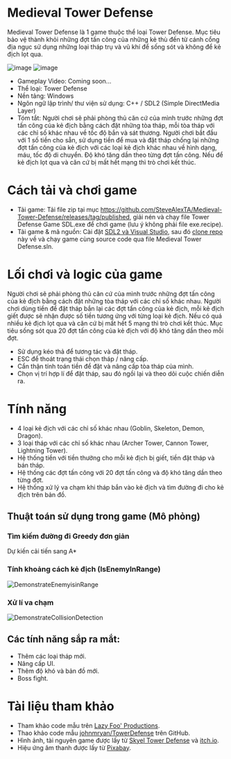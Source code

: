 # Medieval Tower Defense
Medieval Tower Defense là 1 game thuộc thể loại Tower Defense. Mục tiêu bảo vệ thành khỏi những đợt tấn công của những kẻ thù đến từ cánh cổng địa ngục sử dụng những loại tháp trụ và vũ khí để sống sót và không để kẻ địch lọt qua.  

![image](https://github.com/user-attachments/assets/88689bc9-3871-4e6a-ade0-058c1594a8c7)
![image](https://github.com/user-attachments/assets/f2b73d72-2968-4233-8d81-3aa4f93be2a5)

- Gameplay Video: Coming soon...
- Thể loại: Tower Defense
- Nền tảng: Windows
- Ngôn ngữ lập trình/ thư viện sử dụng: C++ / SDL2 (Simple DirectMedia Layer)
- Tóm tắt: Người chơi sẽ phải phòng thủ căn cứ của mình trước những đợt tấn công của kẻ địch bằng cách đặt những tòa tháp, mỗi tòa tháp với các chỉ số khác nhau về tốc độ bắn và sát thương. Người chơi bắt đầu với 1 số tiền cho sẵn, sử dụng tiền để mua và đặt tháp chống lại những đợt tấn công của kẻ địch với các loại kẻ địch khác nhau về hình dạng, máu, tốc độ di chuyển. Độ khó tăng dần theo từng đợt tấn công. Nếu để kẻ địch lọt qua và căn cứ bị mất hết mạng thì trò chơi kết thúc.
# Cách tải và chơi game 
- Tải game: Tải file zip tại mục https://github.com/SteveAlexTA/Medieval-Tower-Defense/releases/tag/published, giải nén và chạy file Tower Defense Game SDL.exe để chơi game (lưu ý không phải file exe.recipe).
- Tải game & mã nguồn: Cài đặt <a href="https://lazyfoo.net/tutorials/SDL/01_hello_SDL/windows/msvc2019/index.php" target="_blank">SDL2 và Visual Studio</a>, sau đó <a href="https://docs.github.com/en/repositories/creating-and-managing-repositories/cloning-a-repository" target="_blank">clone repo</a> này về và chạy game cùng source code qua file Medieval Tower Defense.sln.
# Lối chơi và logic của game
Người chơi sẽ phải phòng thủ căn cứ của mình trước những đợt tấn công của kẻ địch bằng cách đặt những tòa tháp với các chỉ số khác nhau. Người chơi dùng tiền để đặt tháp bắn lại các đợt tấn công của kẻ địch, mỗi kẻ địch giết được sẽ nhận được số tiền tương ứng với từng loại kẻ địch. Nếu có quá nhiều kẻ địch lọt qua và căn cứ bị mất hết 5 mạng thì trò chơi kết thúc. Mục tiêu sống sót qua 20 đợt tấn công của kẻ địch với độ khó tăng dần theo mỗi đợt.
- Sử dụng kéo thả để tương tác và đặt tháp.
- ESC để thoát trạng thái chọn tháp / nâng cấp.
- Cẩn thận tính toán tiền để đặt và nâng cấp tòa tháp của mình.
- Chọn vị trí hợp lí để đặt tháp, sau đó ngồi lại và theo dõi cuộc chiến diễn ra.
# Tính năng
- 4 loại kẻ địch với các chỉ số khác nhau (Goblin, Skeleton, Demon, Dragon).
- 3 loại tháp với các chỉ số khác nhau (Archer Tower, Cannon Tower, Lightning Tower).
- Hệ thống tiền với tiền thưởng cho mỗi kẻ địch bị giết, tiền đặt tháp và bán tháp.
- Hệ thống các đợt tấn công với 20 đợt tấn công và độ khó tăng dần theo từng đợt.
- Hệ thống xử lý va chạm khi tháp bắn vào kẻ địch và tìm đường đi cho kẻ địch trên bản đồ.
## Thuật toán sử dụng trong game (Mô phỏng)
### Tìm kiếm đường đi Greedy đơn giản 
Dự kiến cải tiến sang A*
### Tính khoảng cách kẻ địch (IsEnemyInRange)
![DemonstrateEnemyisinRange](https://github.com/user-attachments/assets/7bcc745e-6d54-4ccf-bfe1-56c61e603e72)
### Xử lí va chạm 
![DemonstrateCollisionDetection](https://github.com/user-attachments/assets/a3b07881-1b0b-4dad-bf4e-f25c37b6a8d1)
## Các tính năng sắp ra mắt:
- Thêm các loại tháp mới.
- Nâng cấp UI.
- Thêm độ khó và bản đồ mới.
- Boss fight.
# Tài liệu tham khảo
- Tham khảo code mẫu trên <a href ="https://lazyfoo.net/tutorials/SDL//" target="_blank">Lazy Foo' Productions</a>.
- Thao khảo code mẫu [johnmryan/TowerDefense](https://github.com/johnmryan/TowerDefense) trên GitHub.
- Hình ảnh, tài nguyên game được lấy từ <a href="https://skyel13.itch.io/simple-tower-defense" target="_blank">Skyel Tower Defense</a> và <a href="https://itch.io/" target="_blank">itch.io</a>.
- Hiệu ứng âm thanh được lấy từ <a href="https://pixabay.com/" target="_blank">Pixabay</a>.
